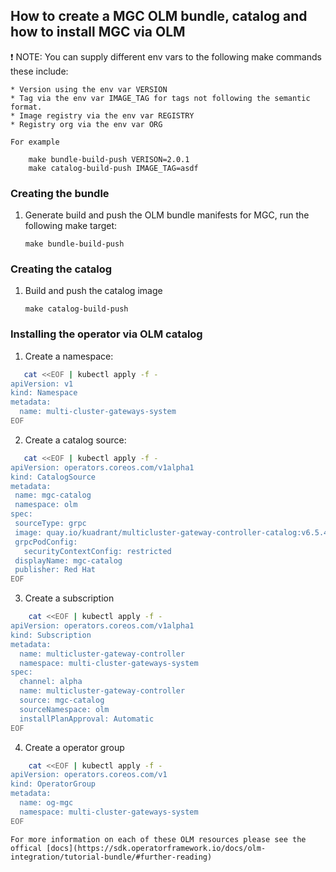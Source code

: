 ## How to create a MGC OLM bundle, catalog and how to install MGC via OLM

:exclamation: NOTE: You can supply different env vars to the following make commands these include:

    * Version using the env var VERSION 
    * Tag via the env var IMAGE_TAG for tags not following the semantic format.
    * Image registry via the env var REGISTRY
    * Registry org via the env var ORG

    For example
```
    make bundle-build-push VERISON=2.0.1
    make catalog-build-push IMAGE_TAG=asdf
```

### Creating the bundle
    

1. Generate build and push the OLM bundle manifests for MGC, run the following make target:
    ```
    make bundle-build-push
    ```
### Creating the catalog

1. Build and push the catalog image
    ```
    make catalog-build-push
    ```
### Installing the operator via OLM catalog

1. Create a namespace:
```bash
   cat <<EOF | kubectl apply -f -
apiVersion: v1
kind: Namespace
metadata:
  name: multi-cluster-gateways-system
EOF
```

2. Create a catalog source:
 ```bash
    cat <<EOF | kubectl apply -f -
apiVersion: operators.coreos.com/v1alpha1
kind: CatalogSource
metadata:
  name: mgc-catalog
  namespace: olm
spec:
  sourceType: grpc
  image: quay.io/kuadrant/multicluster-gateway-controller-catalog:v6.5.4
  grpcPodConfig:
    securityContextConfig: restricted
  displayName: mgc-catalog
  publisher: Red Hat
EOF
```

3. Create a subscription
```bash
    cat <<EOF | kubectl apply -f -
apiVersion: operators.coreos.com/v1alpha1
kind: Subscription
metadata:
  name: multicluster-gateway-controller
  namespace: multi-cluster-gateways-system
spec:
  channel: alpha
  name: multicluster-gateway-controller
  source: mgc-catalog
  sourceNamespace: olm
  installPlanApproval: Automatic
EOF
```
4. Create a operator group
```bash
    cat <<EOF | kubectl apply -f -
apiVersion: operators.coreos.com/v1
kind: OperatorGroup
metadata:
  name: og-mgc
  namespace: multi-cluster-gateways-system
EOF
 ```
    For more information on each of these OLM resources please see the offical [docs](https://sdk.operatorframework.io/docs/olm-integration/tutorial-bundle/#further-reading)

